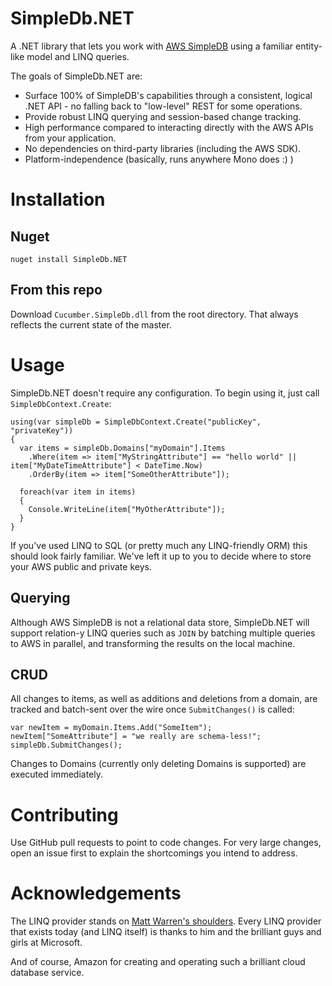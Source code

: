 # SimpleDb.NET

A .NET library that lets you work with [AWS SimpleDB][1] using a familiar entity-like model and LINQ queries.

The goals of SimpleDb.NET are:
* Surface 100% of SimpleDB's capabilities through a consistent, logical .NET API - no falling back to "low-level" REST for some operations.
* Provide robust LINQ querying and session-based change tracking.
* High performance compared to interacting directly with the AWS APIs from your application.
* No dependencies on third-party libraries (including the AWS SDK).
* Platform-independence (basically, runs anywhere Mono does :) )

# Installation

## Nuget

    nuget install SimpleDb.NET
    
## From this repo

Download `Cucumber.SimpleDb.dll` from the root directory. That always reflects the current state of the master.

# Usage

SimpleDb.NET doesn't require any configuration. To begin using it, just call `SimpleDbContext.Create`:

    using(var simpleDb = SimpleDbContext.Create("publicKey", "privateKey"))
    {
      var items = simpleDb.Domains["myDomain"].Items
        .Where(item => item["MyStringAttribute"] == "hello world" || item["MyDateTimeAttribute"] < DateTime.Now)
        .OrderBy(item => item["SomeOtherAttribute"]);
        
      foreach(var item in items)
      {
        Console.WriteLine(item["MyOtherAttribute"]);
      }
    }

If you've used LINQ to SQL (or pretty much any LINQ-friendly ORM) this should look fairly familiar. We've left it up to you to decide where to store your AWS public and private keys.

## Querying

Although AWS SimpleDB is not a relational data store, SimpleDb.NET will support relation-y LINQ queries such as `JOIN` by batching multiple queries to AWS in parallel, and transforming the results on the local machine.

## CRUD

All changes to items, as well as additions and deletions from a domain, are tracked and batch-sent over the wire once `SubmitChanges()` is called:

    var newItem = myDomain.Items.Add("SomeItem");
    newItem["SomeAttribute"] = "we really are schema-less!";
    simpleDb.SubmitChanges();
    
Changes to Domains (currently only deleting Domains is supported) are executed immediately.

# Contributing

Use GitHub pull requests to point to code changes. For very large changes, open an issue first to explain the shortcomings you intend to address.

# Acknowledgements

The LINQ provider stands on [Matt Warren's shoulders][2]. Every LINQ provider that exists today (and LINQ itself) is thanks to him and the brilliant guys and girls at Microsoft.

And of course, Amazon for creating and operating such a brilliant cloud database service.



[1]: http://aws.amazon.com/simpledb
[2]: http://blogs.msdn.com/b/mattwar/archive/2008/11/18/linq-links.aspx
